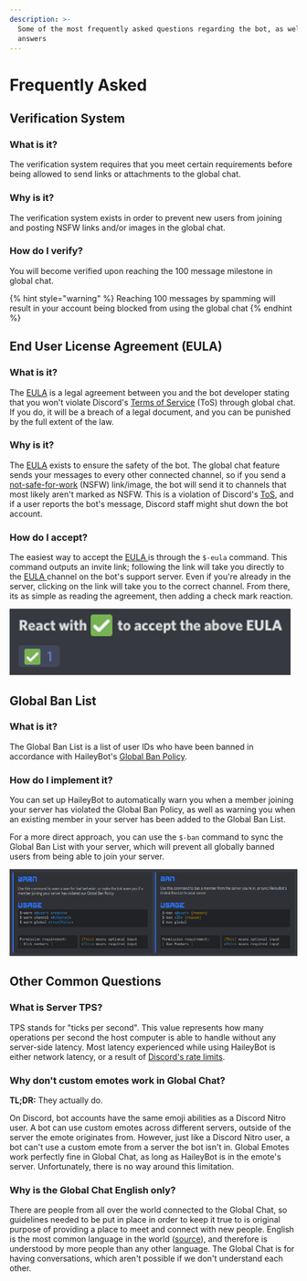```yaml
---
description: >-
  Some of the most frequently asked questions regarding the bot, as well as the
  answers
---
```


# Frequently Asked

##  Verification System <a id="verification"></a>

### What is it? <a id="verification-what"></a>

The verification system requires that you meet certain requirements before being allowed to send links or attachments to the global chat.

### Why is it? <a id="verification-why"></a>

The verification system exists in order to prevent new users from joining and posting NSFW links and/or images in the global chat.

### How do I verify? <a id="verification-how"></a>

You will become verified upon reaching the 100 message milestone in global chat.

{% hint style="warning" %}
Reaching 100 messages by spamming will result in your account being blocked from using the global chat
{% endhint %}

## End User License Agreement \(EULA\) <a id="eula"></a>

### What is it? <a id="eula-what"></a>

The [EULA](../legal/eula.md) is a legal agreement between you and the bot developer stating that you won't violate Discord's [Terms of Service](https://discordapp.com/terms) \(ToS\) through global chat. If you do, it will be a breach of a legal document, and you can be punished by the full extent of the law.

### Why is it? <a id="eula-why"></a>

The [EULA](../legal/eula.md) exists to ensure the safety of the bot. The global chat feature sends your messages to every other connected channel, so if you send a [not-safe-for-work](https://en.wikipedia.org/wiki/nsfw) \(NSFW\) link/image, the bot will send it to channels that most likely aren't marked as NSFW. This is a violation of Discord's [ToS](https://discordapp.com/terms), and if a user reports the bot's message, Discord staff might shut down the bot account.

### How do I accept? <a id="eula-how"></a>

The easiest way to accept the [EULA ](../legal/eula.md)is through the `$-eula` command. This command outputs an invite link; following the link will take you directly to the [EULA ](../legal/eula.md)channel on the bot's support server. Even if you're already in the server, clicking on the link will take you to the correct channel. From there, its as simple as reading the agreement, then adding a check mark reaction.

![](../.gitbook/assets/eula.png)

## Global Ban List <a id="ban-list"></a>

### What is it? <a id="ban-list-what"></a>

The Global Ban List is a list of user IDs who have been banned in accordance with HaileyBot's [Global Ban Policy](gbp.md).

### How do I implement it? <a id="ban-list-how"></a>

You can set up HaileyBot to automatically warn you when a member joining your server has violated the Global Ban Policy, as well as warning you when an existing member in your server has been added to the Global Ban List.

For a more direct approach, you can use the `$-ban` command to sync the Global Ban List with your server, which will prevent all globally banned users from being able to join your server.

![](../.gitbook/assets/warn-ban.png)

## Other Common Questions <a id="other"></a>

### What is Server TPS? <a id="tps"></a>

TPS stands for "ticks per second". This value represents how many operations per second the host computer is able to handle without any server-side latency. Most latency experienced while using HaileyBot is either network latency, or a result of [Discord's rate limits](https://discordapp.com/developers/docs/topics/rate-limits).

### Why don't custom emotes work in Global Chat? <a id="emotes"></a>

**TL;DR:** They actually do.

On Discord, bot accounts have the same emoji abilities as a Discord Nitro user. A bot can use custom emotes across different servers, outside of the server the emote originates from. However, just like a Discord Nitro user, a bot can't use a custom emote from a server the bot isn't in. Global Emotes work perfectly fine in Global Chat, as long as HaileyBot is in the emote's server. Unfortunately, there is no way around this limitation.

### Why is the Global Chat English only? <a id="english-only"></a>

There are people from all over the world connected to the Global Chat, so guidelines needed to be put in place in order to keep it true to is original purpose of providing a place to meet and connect with new people. English is the most common language in the world \([source](https://rebrand.ly/languages-by-country)\), and therefore is understood by more people than any other language. The Global Chat is for having conversations, which aren't possible if we don't understand each other.

